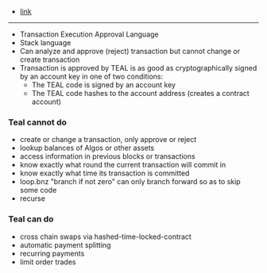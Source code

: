 - [link](https://www.youtube.com/watch?v=OWFRP9McBmk)

---

- Transaction Execution Approval Language
- Stack language
- Can analyze and approve (reject) transaction but cannot change or create transaction
- Transaction is approved by TEAL is as good as cryptographically signed by an account key in one of two conditions:
  - The TEAL code is signed by an account key
  - The TEAL code hashes to the account address (creates a contract account)

### Teal cannot do

- create or change a transaction, only approve or reject
- lookup balances of Algos or other assets
- access information in previous blocks or transactions
- know exactly what round the current transaction will commit in
- know exactly what time its transaction is committed
- loop.bnz "branch if not zero" can only branch forward so as to skip some code
- recurse

### Teal can do

- cross chain swaps via hashed-time-locked-contract
- automatic payment splitting
- recurring payments
- limit order trades
